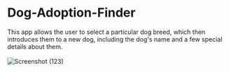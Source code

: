 # Dog-Adoption-Finder
This app allows the user to select a particular dog breed, which then introduces them to a new dog, including the dog's name and a few special details about them.
<br><br>
![Screenshot (123)](https://user-images.githubusercontent.com/98185555/164793858-5d574dc4-aaf8-49b4-8442-3cef84257608.png)
